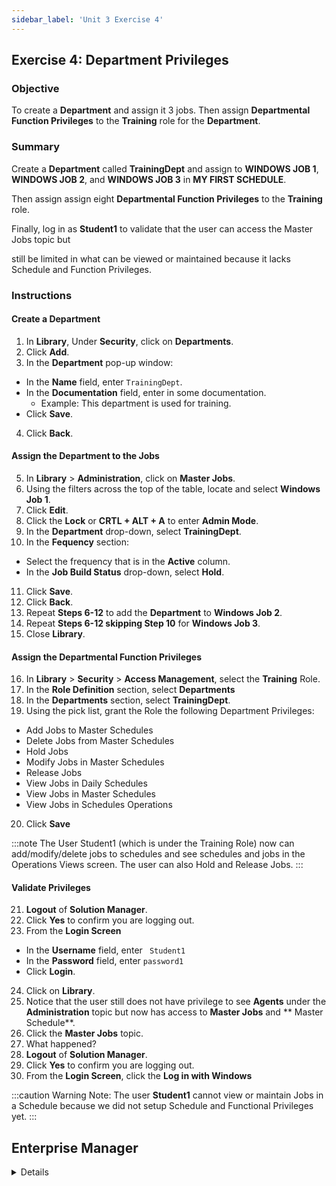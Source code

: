 ```yaml
---
sidebar_label: 'Unit 3 Exercise 4'
---
```


## Exercise 4: Department Privileges

### Objective

To create a **Department** and assign it 3 jobs. Then assign **Departmental Function Privileges** to the **Training** role for the **Department**.

### Summary

Create a **Department** called **TrainingDept** and assign to **WINDOWS JOB 1**, **WINDOWS JOB 2**, and **WINDOWS JOB 3** in **MY FIRST SCHEDULE**.

Then assign assign eight **Departmental Function Privileges** to the **Training** role.

Finally, log in as **Student1** to validate that the user can access the Master Jobs topic but 

still be limited in what can be viewed or maintained because it lacks Schedule and Function Privileges.

### Instructions

#### Create a Department

1.  In **Library**, Under **Security**, click on **Departments**. 
2.  Click **Add**.
3.  In the **Department** pop-up window:
  * In the **Name** field, enter ```TrainingDept```.
  * In the **Documentation** field, enter in some documentation.
    * Example: This department is used for training.
  * Click **Save**.
4.  Click **Back**.

#### Assign the Department to the Jobs

5.  In **Library** > **Administration**, click on **Master Jobs**. 
6.  Using the filters across the top of the table, locate and select **Windows Job 1**.
7.  Click **Edit**.
8.  Click the **Lock** or **CRTL + ALT + A** to enter **Admin Mode**.
9.  In the **Department** drop-down, select **TrainingDept**.
10. In the **Fequency** section:
  * Select the frequency that is in the **Active** column.
  * In the **Job Build Status** drop-down, select **Hold**.
11. Click **Save**.
12. Click **Back**.
13. Repeat **Steps 6-12** to add the **Department** to **Windows Job 2**.
14. Repeat **Steps 6-12 skipping Step 10** for **Windows Job 3**.
15. Close **Library**.

#### Assign the Departmental Function Privileges

16. In **Library** > **Security** > **Access Management**, select the **Training** Role.
17. In the **Role Definition** section, select **Departments**
18. In the **Departments** section, select **TrainingDept**.
19. Using the pick list, grant the Role the following Department Privileges:
  * Add Jobs to Master Schedules
  * Delete Jobs from Master Schedules
  * Hold Jobs
  * Modify Jobs in Master Schedules
  * Release Jobs
  * View Jobs in Daily Schedules
  * View Jobs in Master Schedules
  * View Jobs in Schedules Operations
20. Click **Save**

:::note
The User Student1 (which is under the Training Role) now can add/modify/delete jobs to schedules and see schedules and jobs in the Operations Views screen. The user can also Hold and Release Jobs.
:::

#### Validate Privileges

21. **Logout** of **Solution Manager**.
22. Click **Yes** to confirm you are logging out.
23. From the **Login Screen**
  * In the **Username** field, enter ``` Student1```
  * In the **Password** field, enter ```password1```
  * Click **Login**.
24. Click on **Library**.
25. Notice that the user still does not have privilege to see **Agents** under the **Administration** topic but now has access to **Master Jobs** and ** Master Schedule**.
26. Click the **Master Jobs** topic.
27. What happened?
28. **Logout** of **Solution Manager**.
29. Click **Yes** to confirm you are logging out.
30. From the **Login Screen**, click the **Log in with Windows**

:::caution Warning
Note: The user **Student1** cannot view or maintain Jobs in a Schedule because we did not setup Schedule and Functional Privileges yet.
:::



## Enterprise Manager

<details>

:::tip [Walkthrough Video - Unit 3 Exercise 4](../static/videobasic/U3E4.mp4)

:::

1.	Create a Department
    *	Under **Security**, Double-Click on **Departments**. 
    *	Click the Add button on the Departments toolbar.
    *	Type **TrainingDept** in the **Name** field.
    *	Type **Department created for training** in the **Documentation** field
    *	Click the Save button on the Departments toolbar.
    *	Close the Departments tab.
2.	Assign Departmental Function Privileges to the Role
    *	Under the **Security > Privileges** topic, Double-Click on **Departmental Function Privileges**. 
    *	On the **Select Role** drop-down list select **Training Role**.
        *	Notice that all privileges are under the **Revoked** list (on the left) 
    *	On the **Departments** drop-down list select **TrainingDept**.
    *	Grant the Role the following Departmental Function Privileges
        *	Add Jobs to Master Schedules
        *	Delete Jobs from Master Schedules
        *	Modify Jobs in Master Schedules
        *	View Jobs in Daily Schedules
        *	View Jobs in Master Schedules
        *	View Jobs in Schedules Operations
        *	Release Jobs
        *	Hold Jobs
    *	Close the Departamental Privileges tab.

:::note
The User Student1 (which is under the Training Role) now can add/modify/delete Jobs to Schedules and see them in the Operations Views screen. The user can also Hold and Release Jobs.
:::

3.	Assign the Department to a Job
    *	Under the **Administration** topic, Double-Click on **Job Master**. 
    *	Select **My First Schedule**.
    *	Select **Windows Job 1**.
    *	Select **TrainingDept** in the “**Department**” Field.
    *	Click the Save button on the Job Master toolbar.
    *	Click the **Frequency** tab.
    *	Under **Job Build Status**, activate ‘**On Hold**’.
    *	Click the Save button on the Job Master toolbar.
    *	Select **Windows Job 2**.
    *	Select **TrainingDept** in the “**Department**” Field.
    *	Click the Save button on the Job Master toolbar.
    *	Click the **Frequency** tab.
    *	Under Job Build Status, activate ‘**On Hold**’.
    *	Click the Save button on the Job Master toolbar.
    *	Select **Windows Job 3**.
    *	Select **TrainingDept** in the “**Department**” Field.
    *	Click the Save button on the Job Master toolbar.
    *	Close the Job Master tab.
4.	Check User Access
    *	Logout from Enterprise Manager. Click the Logout button or select Logout from the Enterprise Manager Menu bar.
    *	Click **OK** to confirm you are logging out.
    *	From the OpCon/xps Login screen type **Student1** on the **Username** field and **password1** on the **Password** Field. Click **Login**.
    *	Notice that the user still does not have privilege to see **Machines** under the **Administration** topic.
    *	Notice that now this user is able to access the **Job Master** topic
    *	Double-Click the **Job Master** topic.
    *	Try selecting a Schedule from the **Schedule** drop-down list. What happened?
    *	Close the Job Master.
    *	Logout from Enterprise Manager. Click **OK** to confirm you are logging out.
    *	From the OpCon/xps Login screen leave both the **Username** and the **Password** fields blank and click **Login**.

:::caution Warning
Note: The User **Student1** cannot view or maintain Jobs in a Schedule because we did not setup Schedule and Functional Privileges yet.
:::

</details>